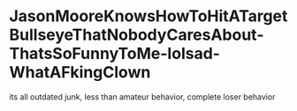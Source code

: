 # JasonMooreKnowsHowToHitATargetBullseyeThatNobodyCaresAbout-ThatsSoFunnyToMe-lolsad-WhatAFkingClown

its all outdated junk, less than amateur behavior, complete loser behavior
